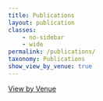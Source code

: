 ```yaml
---
title: Publications
layout: publication
classes:
    - no-sidebar
    - wide
permalink: /publications/
taxonomy: Publications
show_view_by_venue: true
---
```


<a href="{{ site.baseurl }}/venues" class="back-to-top">View by Venue</a>
